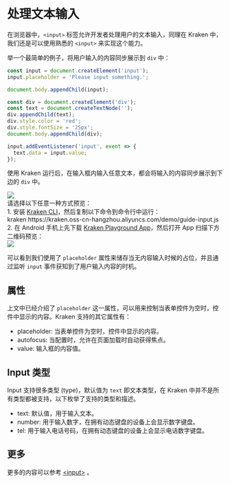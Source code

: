 # 处理文本输入

在浏览器中，`<input>` 标签允许开发者处理用户的文本输入，同理在 Kraken 中，我们还是可以使用熟悉的 `<input>` 来实现这个能力。

举一个最简单的例子，将用户输入的内容同步展示到 `div` 中：

```js
const input = document.createElement('input');
input.placeholder = 'Please input something.';

document.body.appendChild(input);

const div = document.createElement('div');
const text = document.createTextNode('');
div.appendChild(text);
div.style.color = 'red';
div.style.fontSize = '25px';
document.body.appendChild(div);

input.addEventListener('input', event => {
  text.data = input.value;
});
```

使用 Kraken 运行后，在输入框内输入任意文本，都会将输入的内容同步展示到下边的 `div` 中。

<div className="code-preview">
  <img className="preview-image" src="https://img.alicdn.com/imgextra/i3/O1CN01YAc3w11khyW4hpoYR_!!6000000004716-2-tps-360-662.png" />

  <div className="preview-tips">
    <div className="preview-title">
      请选择以下任意一种方式预览：
    </div>
    <div className="preview-row">
      <div>
        1. 安装 <a href="/guide#快速体验-kraken">Kraken CLI</a>，然后复制以下命令到命令行中运行：
      </div>
      <div className="preview-code">
        kraken https://kraken.oss-cn-hangzhou.aliyuncs.com/demo/guide-input.js
      </div>
    </div>
    <div className="preview-row">
      <div>
        2. 在 Android 手机上先下载 <a href="/guide#kraken-playground" >Kraken Playground App</a>，然后打开 App 扫描下方二维码预览：
      </div>
      <img className="preview-qrcode" src="https://img.alicdn.com/imgextra/i4/O1CN01xYDF611nA20oVARrf_!!6000000005048-2-tps-400-400.png" />
    </div>
  </div>
</div>

可以看到我们使用了 `placeholder` 属性来储存当无内容输入时候的占位，并且通过监听 `input` 事件获知到了用户输入内容的时机。

## 属性

上文中已经介绍了 `placeholder` 这一属性，可以用来控制当表单控件为空时，控件中显示的内容。Kraken 支持的其它属性有：

- placeholder: 当表单控件为空时，控件中显示的内容。
- autofocus: 当配置时，允许在页面加载时自动获得焦点。
- value: 输入框的内容值。

## Input 类型

Input 支持很多类型 (type)，默认值为 `text` 即文本类型，在 Kraken 中并不是所有类型都被支持，以下枚举了支持的类型和描述。

- text: 默认值，用于输入文本。
- number: 用于输入数字，在拥有动态键盘的设备上会显示数字键盘。
- tel: 用于输入电话号码，在拥有动态键盘的设备上会显示电话数字键盘。

## 更多

更多的内容可以参考 [\<input\>](https://developer.mozilla.org/zh-CN/docs/Web/HTML/Element/Input) 。
